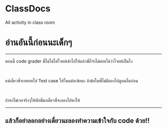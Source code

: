 # ClassDocs
All activity in class room
<h1>อ่านอันนี้ก่อนนะเด็กๆ</h1>
<hr>
<p>ตอนนี้ code grader พี่ไม่ได้ใส่โจทย์เข้าไปให้แล้วพี่ก็จำไม่ค่อยได้ว่าโจทย์เป็นไง</p>
<br>
<p>แต่เดี๋ยวพี่จะทยอยใส่ Test case ให้ในแต่ละข้อนะ ถ้าข้อในพี่ไม่มีลองไปดูคนอื่นก่อน</p>
<br>
<p>ถ้าหาไม่เจอจริงๆให้ทักพี่มาเดี๋ยวพี่จะลองไปหาให้</p>
<hr>
<h2>แล้วก็อย่าลอกอย่างเดี๋ยวนะลองทำความเข้าใจกับ code ด้วย!!</h2>
